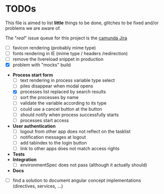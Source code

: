 # TODOs

This file is aimed to list __little__ things to be done, glitches to be fixed
and/or problems we are aware of.

The "_real_" issue queue for this project is the
[camunda Jira](https://app.camunda.com/jira/issues/?jql=project%20%3D%20CAM%20AND%20resolution%20%3D%20Unresolved%20AND%20fixVersion%20%3D%20%227.2.0%22%20AND%20component%20%3D%20tasklist%20AND%20text%20~%20%22tasklist%22%20ORDER%20BY%20assignee%20ASC%2C%20priority%20DESC)


 - [ ] favicon rendering (probably mime type)
 - [ ] fonts rendering in IE (mime type / headers /redirection)
 - [ ] remove the livereload snippet in production
 - [x] problem with "mocks" build
 - __Process start form__ 
   - [ ] text rendering in process variable type select
   - [ ] piles disappear when modal opens
   - [x] processes list replaced by search results
   - [ ] sort the processes by name
   - [ ] validate the variable according to its type
   - [ ] could use a cancel button at the button
   - [ ] should notify when process successfully starts
   - [ ] processes start access
 - __User authentication__
   - [ ] logout from other app does not reflect on the tasklist
   - [ ] notification messages at logout
   - [ ] add tabindex to the login button
   - [ ] link to other apps does not match access rights
 - __Tests__
  - __Integration__
    - [ ] environmentSpec does not pass (although it actually should)
 - __Docs__
  - [ ] find a solution to document angular concept implementations (directives, services, ...)
